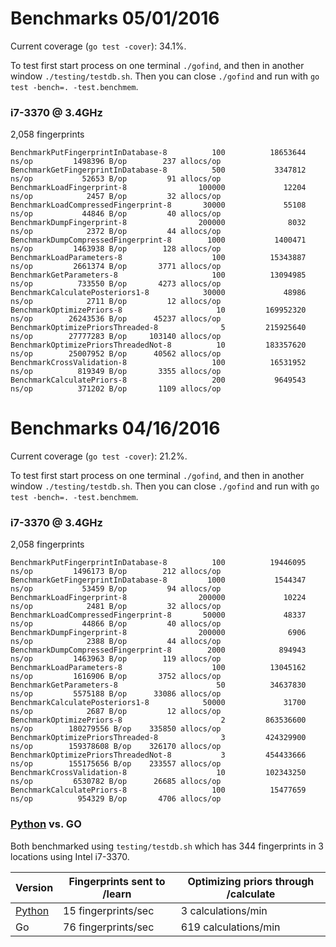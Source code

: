 # Benchmarks 05/01/2016

Current coverage (`go test -cover`): 34.1%.

To test first start process on one terminal `./gofind`, and then in another window `./testing/testdb.sh`. Then you can close `./gofind` and run with `go test -bench=. -test.benchmem`.

### i7-3370 @ 3.4GHz

2,058 fingerprints
```
BenchmarkPutFingerprintInDatabase-8          100          18653644 ns/op         1498396 B/op        237 allocs/op
BenchmarkGetFingerprintInDatabase-8          500           3347812 ns/op           52653 B/op         91 allocs/op
BenchmarkLoadFingerprint-8                100000             12204 ns/op            2457 B/op         32 allocs/op
BenchmarkLoadCompressedFingerprint-8       30000             55108 ns/op           44846 B/op         40 allocs/op
BenchmarkDumpFingerprint-8                200000              8032 ns/op            2372 B/op         44 allocs/op
BenchmarkDumpCompressedFingerprint-8        1000           1400471 ns/op         1463938 B/op        128 allocs/op
BenchmarkLoadParameters-8                    100          15343887 ns/op         2661374 B/op       3771 allocs/op
BenchmarkGetParameters-8                     100          13094985 ns/op          733550 B/op       4273 allocs/op
BenchmarkCalculatePosteriors1-8            30000             48986 ns/op            2711 B/op         12 allocs/op
BenchmarkOptimizePriors-8                     10         169952320 ns/op        26243536 B/op      45237 allocs/op
BenchmarkOptimizePriorsThreaded-8              5         215925640 ns/op        27777283 B/op     103140 allocs/op
BenchmarkOptimizePriorsThreadedNot-8          10         183357620 ns/op        25007952 B/op      40562 allocs/op
BenchmarkCrossValidation-8                   100          16531952 ns/op          819349 B/op       3355 allocs/op
BenchmarkCalculatePriors-8                   200           9649543 ns/op          371202 B/op       1109 allocs/op
```



# Benchmarks 04/16/2016

Current coverage (`go test -cover`): 21.2%.

To test first start process on one terminal `./gofind`, and then in another window `./testing/testdb.sh`. Then you can close `./gofind` and run with `go test -bench=. -test.benchmem`.

### i7-3370 @ 3.4GHz

2,058 fingerprints
```
BenchmarkPutFingerprintInDatabase-8          100          19446095 ns/op         1496173 B/op        212 allocs/op
BenchmarkGetFingerprintInDatabase-8         1000           1544347 ns/op           53459 B/op         94 allocs/op
BenchmarkLoadFingerprint-8                200000             10224 ns/op            2481 B/op         32 allocs/op
BenchmarkLoadCompressedFingerprint-8       50000             48337 ns/op           44866 B/op         40 allocs/op
BenchmarkDumpFingerprint-8                200000              6906 ns/op            2388 B/op         44 allocs/op
BenchmarkDumpCompressedFingerprint-8        2000            894943 ns/op         1463963 B/op        119 allocs/op
BenchmarkLoadParameters-8                    100          13045162 ns/op         1616906 B/op       3752 allocs/op
BenchmarkGetParameters-8                      50          34637830 ns/op         5575188 B/op      33086 allocs/op
BenchmarkCalculatePosteriors1-8            50000             31700 ns/op            2687 B/op         12 allocs/op
BenchmarkOptimizePriors-8                      2         863536600 ns/op        180279556 B/op    335850 allocs/op
BenchmarkOptimizePriorsThreaded-8              3         424329900 ns/op        159378608 B/op    326170 allocs/op
BenchmarkOptimizePriorsThreadedNot-8           3         454433666 ns/op        155175656 B/op    233557 allocs/op
BenchmarkCrossValidation-8                    10         102343250 ns/op         6530782 B/op      26685 allocs/op
BenchmarkCalculatePriors-8                   100          15477659 ns/op          954329 B/op       4706 allocs/op
```



### [Python](https://github.com/schollz/find/tree/python3) vs. GO

Both benchmarked using `testing/testdb.sh` which has 344 fingerprints in 3 locations using Intel i7-3370.

| Version | Fingerprints sent to /learn | Optimizing priors through /calculate |
|---------|-----------------------------|--------------------------------------|
| [Python](https://github.com/schollz/find/tree/python3)  | 15 fingerprints/sec         | 3 calculations/min                   |
| Go      | 76 fingerprints/sec         | 619 calculations/min                 |
